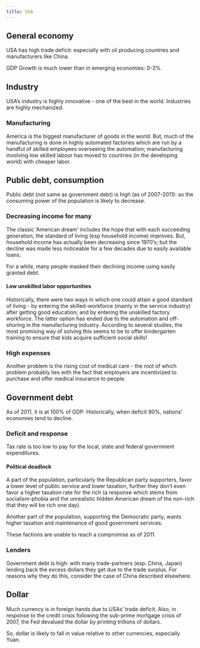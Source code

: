 ```yaml
---
title: USA
---
```


## General economy

USA has high trade deficit: especially with oil producing countries and manufacturers like China.

GDP Growth is much lower than in emerging economies: 0-3%.

## Industry

USA’s industry is highly innovative - one of the best in the world. Industries are highly mechanized.

### Manufacturing

America is the biggest manufacturer of goods in the world. But, much of the manufacturing is done in highly automated factories which are run by a handful of skilled employees overseeing the automation; manufacturing involving low skilled labour has moved to countries (in the developing world) with cheaper labor.

## Public debt, consumption

Public debt (not same as government debt) is high (as of 2007-2011): so the consuming power of the population is likely to decrease.

### Decreasing income for many

The classic ’American dream’ includes the hope that with each succeeding generation, the standard of living (esp household income) improves. But, household income has actually been decreasing since 1970’s; but the decline was made less noticeable for a few decades due to easily available loans.

For a while, many people masked their declining income using easily granted debt.

#### Low unskilled labor opportunities

Historically, there were two ways in which one could attain a good standard of living - by entering the skilled-workforce (mainly in the service industry) after getting good education; and by entering the unskilled factory workforce. The latter option has ended due to the automation and off-shoring in the manufacturing industry. According to several studies, the most promising way of solving this seems to be to offer kindergarten training to ensure that kids acquire sufficient social skills!

### High expenses

Another problem is the rising cost of medical care - the root of which problem probably lies with the fact that employers are incentivized to purchase and offer medical insurance to people.

## Government debt

As of 2011, it is at 100% of GDP: Historically, when deficit 90%, nations’ economies tend to decline.

### Deficit and response

Tax rate is too low to pay for the local, state and federal government expenditures.

#### Political deadlock

A part of the population, particularly the Republican party supporters, favor a lower level of public service and lower taxation, further they don’t even favor a higher taxation rate for the rich (a response which stems from socialism-phobia and the unrealistic hidden American dream of the non-rich that they will be rich one day).

Another part of the population, supporting the Democratic party, wants higher taxation and maintenance of good government services.

These factions are unable to reach a compromise as of 2011.

### Lenders

Government debt is high: with many trade-partners (esp: China, Japan) lending back the excess dollars they get due to the trade surplus. For reasons why they do this, consider the case of China described elsewhere.

## Dollar

Much currency is in foreign hands due to USAs’ trade deficit. Also, in response to the credit crisis following the sub-prime mortgage crisis of 2007, the Fed devalued the dollar by printing trillions of dollars.

So, dollar is likely to fall in value relative to other currencies, especially Yuan.
